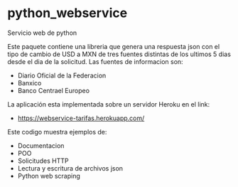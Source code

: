 # python_webservice

Servicio web de python

Este paquete contiene una libreria que genera una respuesta json con el tipo de cambio de USD a MXN de tres fuentes distintas de los ultimos 5 dias desde el dia de la solicitud.
Las fuentes de informacion son:
- Diario Oficial de la Federacion
- Banxico
- Banco Centrael Europeo

La aplicación esta implementada sobre un servidor Heroku en el link:
- https://webservice-tarifas.herokuapp.com/

Este codigo muestra ejemplos de:
- Documentacion
- POO
- Solicitudes HTTP
- Lectura y escritura de archivos json
- Python web scraping
